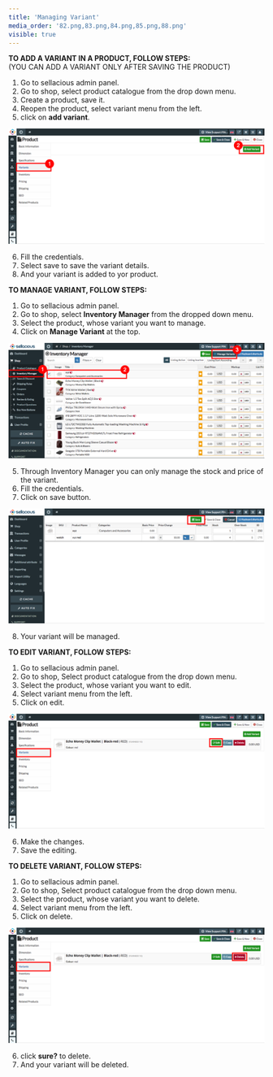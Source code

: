 ```yaml
---
title: 'Managing Variant'
media_order: '82.png,83.png,84.png,85.png,88.png'
visible: true
---
```


**TO ADD A VARIANT IN A PRODUCT, FOLLOW STEPS:**
<br>(YOU CAN ADD A VARIANT ONLY AFTER SAVING THE PRODUCT)

1. Go to sellacious admin panel.
2. Go to shop, select product catalogue from the drop down menu.
3. Create a product, save it.
4. Reopen the product, select variant menu from the left.
5. click on **add variant**.

![](82.png)

6. Fill the credentials.
7. Select save to save the variant details.
8. And your variant is added to yor product.

**TO MANAGE VARIANT, FOLLOW STEPS:**

1. Go to sellacious admin panel.
2. Go to shop, select **Inventory Manager** from the dropped down menu.
3. Select the product, whose variant you want to manage.
4. Click on **Manage Variant** at the top.

![](83.png)

5. Through Inventory Manager you can only manage the stock and price of the variant.
6. Fill the credentials.
7. Click on save button.

![](84.png)

8. Your variant will be managed.


**TO EDIT VARIANT, FOLLOW STEPS:**

1. Go to sellacious admin panel.
2. Go to shop, Select product catalogue from the drop down menu.
3. Select the product, whose variant you want to edit.
4. Select variant menu from the left.
5. Click on edit.

![](85.png)

6. Make the changes.
7. Save the editing.

**TO DELETE VARIANT, FOLLOW STEPS:**

1. Go to sellacious admin panel.
2. Go to shop, Select product catalogue from the drop down menu.
3. Select the product, whose variant you want to delete.
4. Select variant menu from the left.
5. Click on delete.

![](88.png)

6. click **sure?** to delete.
7. And your variant will be deleted.
